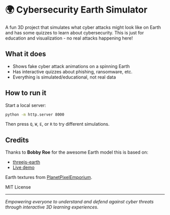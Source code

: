 # 🌍 Cybersecurity Earth Simulator

A fun 3D project that simulates what cyber attacks might look like on Earth and has some quizzes to learn about cybersecurity. This is just for education and visualization - no real attacks happening here!

## What it does

- Shows fake cyber attack animations on a spinning Earth
- Has interactive quizzes about phishing, ransomware, etc.
- Everything is simulated/educational, not real data

## How to run it

Start a local server:

```bash
python -m http.server 8000
```

Then press `Q`, `W`, `E`, or `R` to try different simulations.

## Credits

Thanks to **Bobby Roe** for the awesome Earth model this is based on:

- [threejs-earth](https://github.com/bobbyroe/threejs-earth)
- [Live demo](https://bobbyroe.github.io/threejs-earth/)

Earth textures from [PlanetPixelEmporium](http://planetpixelemporium.com/earth.html).

MIT License

---

_Empowering everyone to understand and defend against cyber threats through interactive 3D learning experiences._
